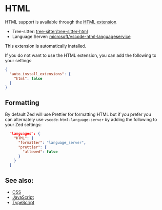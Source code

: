 # HTML

HTML support is available through the [HTML extension](https://github.com/zed-industries/zed/tree/main/extensions/html).

- Tree-sitter: [tree-sitter/tree-sitter-html](https://github.com/tree-sitter/tree-sitter-html)
- Language Server: [microsoft/vscode-html-languageservice](https://github.com/microsoft/vscode-html-languageservice)

This extension is automatically installed.

If you do not want to use the HTML extension, you can add the following to your settings:

```json
{
  "auto_install_extensions": {
    "html": false
  }
}
```

## Formatting

By default Zed will use Prettier for formatting HTML but if you prefer you can alternately use `vscode-html-language-server` by adding the following to your Zed settings:

```json
  "languages": {
    "HTML": {
      "formatter": "language_server",
      "prettier": {
        "allowed": false
      }
    }
  }
```

## See also:

- [CSS](./css.md)
- [JavaScript](./javascript.md)
- [TypeScript](./typescript.md)
